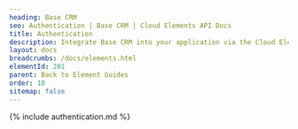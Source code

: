 ```yaml
---
heading: Base CRM
seo: Authentication | Base CRM | Cloud Elements API Docs
title: Authentication
description: Integrate Base CRM into your application via the Cloud Elements APIs.
layout: docs
breadcrumbs: /docs/elements.html
elementId: 201
parent: Back to Element Guides
order: 10
sitemap: false
---
```


{% include authentication.md %}
